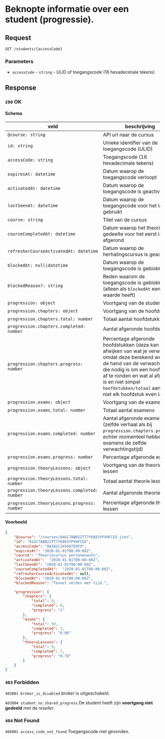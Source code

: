 # Beknopte informatie over een student (progressie).
## Request
```http
GET /students/{accessCode}
```

### Parameters
* `accessCode` - `string` - ULID of toegangscode (16 hexadecimale tekens)

## Response

### `200` OK
#### Schema
| veld                                          | beschrijving                                                                                                                                                                                                                                                                         |
|-----------------------------------------------|--------------------------------------------------------------------------------------------------------------------------------------------------------------------------------------------------------------------------------------------------------------------------------------|
| `@course: string`                             | API url naar de cursus                                                                                                                                                                                                                                                               |
| `id: string`                                  | Unieke identifier van de toegangscode (ULID)                                                                                                                                                                                                                                         |
| `accessCode: string`                          | Toegangscode (16 hexadecimale tekens)                                                                                                                                                                                                                                                |
| `expiresAt: datetime`                         | Datum waarop de toegangscode verloopt                                                                                                                                                                                                                                                |
| `activatedAt: datetime`                       | Datum waarop de toegangscode is geactiveerd                                                                                                                                                                                                                                          |
| `lastSeenAt: datetime`                        | Datum waarop de toegangscode voor het laatst is gebruikt                                                                                                                                                                                                                             |
| `course: string`                              | Titel van de cursus                                                                                                                                                                                                                                                                  |
| `courseCompletedAt: datetime`                 | Datum waarop het theorie gedeelte voor het eerst is afgerond                                                                                                                                                                                                                         |
| `refresherCourseActivatedAt: datetime`        | Datum waarop de herhalingscursus is geactiveerd                                                                                                                                                                                                                                      |
| `blockedAt: null\|datetime`                   | Datum waarop de toegangscode is geblokkeerd                                                                                                                                                                                                                                          |
| `blockedReason?: string`                      | Reden waarom de toegangscode is geblokkeerd (alleen als `blockedAt` een waarde heeft)                                                                                                                                                                                                |
| `progression: object`                         | Voortgang van de student                                                                                                                                                                                                                                                             |
| `progression.chapters: object`                | Voortgang van de hoofdstukken                                                                                                                                                                                                                                                        |
| `progression.chapters.total: number`          | Totaal aantal hoofdstukken                                                                                                                                                                                                                                                           |
| `progression.chapters.completed: number`      | Aantal afgeronde hoofdstukken                                                                                                                                                                                                                                                        |
| `progression.chapters.progress: number`       | Percentage afgeronde hoofdstukken (deze kan afwijken van wat je verwacht omdat deze berekend word aan de hand van de verwachte tijd die nodig is om een hoofdstuk af te ronden en wat al afgerond is en niet simpel `hoofdstukken/totaal` aangezien niet elk hoofdstuk even lang is) |
| `progression.exams: object`                   | Voortgang van de examens                                                                                                                                                                                                                                                             |
| `progression.exams.total: number`             | Totaal aantal examens                                                                                                                                                                                                                                                                |
| `progression.exams.completed: number`         | Aantal afgeronde examens (zelfde verhaal als bij `progression.chapters.progress`, echter momenteel hebben alle examens de zelfde verwachtingstijd)                                                                                                                                   |
| `progression.exams.progress: number`          | Percentage afgeronde examens                                                                                                                                                                                                                                                         |
| `progression.theoryLessons: object`           | Voortgang van de theorie lessen                                                                                                                                                                                                                                                      |
| `progression.theoryLessons.total: number`     | Totaal aantal theorie lessen                                                                                                                                                                                                                                                         |
| `progression.theoryLessons.completed: number` | Aantal afgeronde theorie lessen                                                                                                                                                                                                                                                      |
| `progression.theoryLessons.progress: number`  | Percentage afgeronde theorie lessen                                                                                                                                                                                                                                                  |

#### Voorbeeld
```json
{
    "@course": "/courses/04GC7ABB22TT7Y6883YPVHFCG5.json",
    "id": "01GC7ABB22TT7Y6883YPVHFCG5",
    "accessCode": "0A1B2C3456D7E8F9",
    "expiresAt": "2020-01-01T00:00:00Z",
    "course": "Theoriecursus personenauto",
    "activatedAt":  "2020-01-01T00:00:00Z",
    "lastSeenAt": "2020-01-01T00:00:00Z",
    "courseCompletedAt":  "2020-01-01T00:00:00Z",
    "refresherCourseActivatedAt": null,
    "blockedAt": "2020-01-01T00:00:00Z",
    "blockedReason": "Teveel velden met tijd.",

    "progression": {
        "chapters": {
            "total": 9,
            "completed": 9,
            "progress": "1"
        },
        "exams": {
            "total": 50,
            "completed": 3,
            "progress": "0.06"
        },
        "theoryLessons": {
            "total": 9,
            "completed": 7,
            "progress": "0.78"
        }
    }
}
```


### `403` Forbidden
`403001 broker_is_disabled`
<dfn>broker</dfn> is uitgeschakeld.

`403004 student_no_shared_progress`
De student heeft zijn **voortgang niet gedeeld** met de <dfn>reseller</dfn>.

### `404` Not Found
`404001 access_code_not_found`
Toegangscode niet gevonden.
